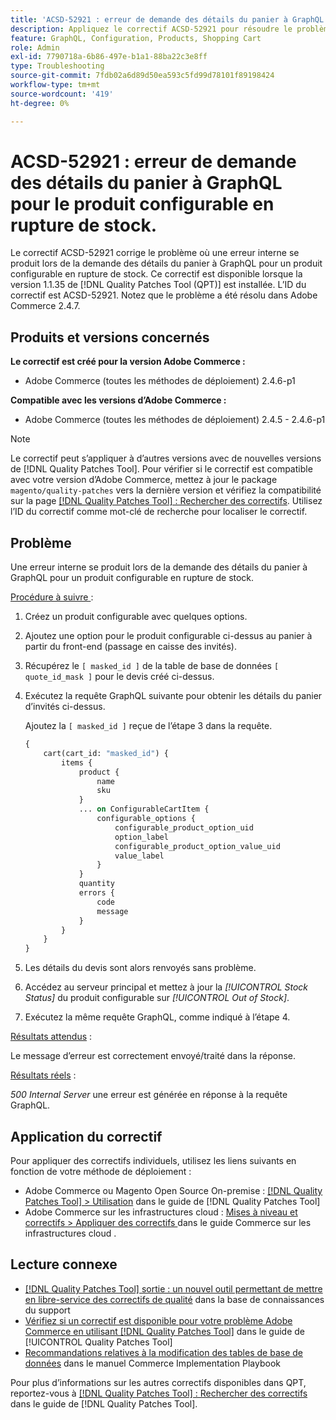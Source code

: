```yaml
---
title: 'ACSD-52921 : erreur de demande des détails du panier à GraphQL pour le produit configurable en rupture de stock.'
description: Appliquez le correctif ACSD-52921 pour résoudre le problème d’Adobe Commerce en raison duquel une erreur interne se produit lors de la demande des détails du panier à GraphQL pour un produit configurable en rupture de stock.
feature: GraphQL, Configuration, Products, Shopping Cart
role: Admin
exl-id: 7790718a-6b86-497e-b1a1-88ba22c3e8ff
type: Troubleshooting
source-git-commit: 7fdb02a6d89d50ea593c5fd99d78101f89198424
workflow-type: tm+mt
source-wordcount: '419'
ht-degree: 0%

---
```


# ACSD-52921 : erreur de demande des détails du panier à GraphQL pour le produit configurable en rupture de stock.

Le correctif ACSD-52921 corrige le problème où une erreur interne se produit lors de la demande des détails du panier à GraphQL pour un produit configurable en rupture de stock. Ce correctif est disponible lorsque la version 1.1.35 de [!DNL Quality Patches Tool (QPT)] est installée. L’ID du correctif est ACSD-52921. Notez que le problème a été résolu dans Adobe Commerce 2.4.7.

## Produits et versions concernés

**Le correctif est créé pour la version Adobe Commerce :**

* Adobe Commerce (toutes les méthodes de déploiement) 2.4.6-p1

**Compatible avec les versions d’Adobe Commerce :**

* Adobe Commerce (toutes les méthodes de déploiement) 2.4.5 - 2.4.6-p1

>[!NOTE]
>
>Le correctif peut s’appliquer à d’autres versions avec de nouvelles versions de [!DNL Quality Patches Tool]. Pour vérifier si le correctif est compatible avec votre version d’Adobe Commerce, mettez à jour le package `magento/quality-patches` vers la dernière version et vérifiez la compatibilité sur la page [[!DNL Quality Patches Tool] : Rechercher des correctifs](https://experienceleague.adobe.com/tools/commerce-quality-patches/index.html). Utilisez l’ID du correctif comme mot-clé de recherche pour localiser le correctif.

## Problème

Une erreur interne se produit lors de la demande des détails du panier à GraphQL pour un produit configurable en rupture de stock.

<u>Procédure à suivre </u> :

1. Créez un produit configurable avec quelques options.
1. Ajoutez une option pour le produit configurable ci-dessus au panier à partir du front-end (passage en caisse des invités).
1. Récupérez le `[ masked_id ]` de la table de base de données `[ quote_id_mask ]` pour le devis créé ci-dessus.
1. Exécutez la requête GraphQL suivante pour obtenir les détails du panier d’invités ci-dessus.

   Ajoutez la `[ masked_id ]` reçue de l’étape 3 dans la requête.

   ```GraphQL
   {
       cart(cart_id: "masked_id") {
           items {
               product {
                   name
                   sku
               }
               ... on ConfigurableCartItem {
                   configurable_options {
                       configurable_product_option_uid
                       option_label
                       configurable_product_option_value_uid
                       value_label
                   }
               }
               quantity
               errors {
                   code
                   message
               }
           }
       }
   }   
   ```

1. Les détails du devis sont alors renvoyés sans problème.
1. Accédez au serveur principal et mettez à jour la *[!UICONTROL Stock Status]* du produit configurable sur *[!UICONTROL Out of Stock]*.
1. Exécutez la même requête GraphQL, comme indiqué à l’étape 4.

<u>Résultats attendus</u> :

Le message d’erreur est correctement envoyé/traité dans la réponse.

<u>Résultats réels</u> :

*500 Internal Server* une erreur est générée en réponse à la requête GraphQL.

## Application du correctif

Pour appliquer des correctifs individuels, utilisez les liens suivants en fonction de votre méthode de déploiement :

* Adobe Commerce ou Magento Open Source On-premise : [[!DNL Quality Patches Tool] > Utilisation](/help/tools/quality-patches-tool/usage.md) dans le guide de [!DNL Quality Patches Tool]
* Adobe Commerce sur les infrastructures cloud : [ Mises à niveau et correctifs > Appliquer des correctifs ](https://experienceleague.adobe.com/docs/commerce-cloud-service/user-guide/develop/upgrade/apply-patches.html) dans le guide Commerce sur les infrastructures cloud .

## Lecture connexe

* [[!DNL Quality Patches Tool] sortie : un nouvel outil permettant de mettre en libre-service des correctifs de qualité](https://experienceleague.adobe.com/en/docs/commerce-operations/tools/quality-patches-tool/quality-patches-tool-to-self-serve-quality-patches) dans la base de connaissances du support
* [Vérifiez si un correctif est disponible pour votre problème Adobe Commerce en utilisant [!DNL Quality Patches Tool]](/help/tools/quality-patches-tool/patches-available-in-qpt/check-patch-for-magento-issue-with-magento-quality-patches.md) dans le guide de [!UICONTROL Quality Patches Tool]
* [Recommandations relatives à la modification des tables de base de données](https://experienceleague.adobe.com/en/docs/commerce-operations/implementation-playbook/best-practices/development/modifying-core-and-third-party-tables#why-adobe-recommends-avoiding-modifications) dans le manuel Commerce Implementation Playbook

Pour plus d’informations sur les autres correctifs disponibles dans QPT, reportez-vous à [[!DNL Quality Patches Tool] : Rechercher des correctifs](https://experienceleague.adobe.com/tools/commerce-quality-patches/index.html) dans le guide de [!DNL Quality Patches Tool].
